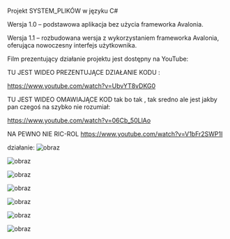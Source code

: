 Projekt SYSTEM_PLIKÓW w języku C#

Wersja 1.0 – podstawowa aplikacja bez użycia frameworka Avalonia.

Wersja 1.1 – rozbudowana wersja z wykorzystaniem frameworka Avalonia, oferująca nowoczesny interfejs użytkownika.

Film prezentujący działanie projektu jest dostępny na YouTube: 

TU JEST WIDEO PREZENTUJĄCE DZIAŁANIE KODU :

https://www.youtube.com/watch?v=UbvYT8vDKG0

TU JEST WIDEO OMAWIAJĄCE KOD tak bo tak , tak sredno ale jest jakby pan czegoś na szybko nie rozumiał:

https://www.youtube.com/watch?v=06Cb_50LlAo

NA PEWNO NIE RIC-ROL
https://www.youtube.com/watch?v=V1bFr2SWP1I

działanie:
![obraz](https://github.com/user-attachments/assets/b6ca04c9-8c5b-405a-b4b1-e95050a88131)

![obraz](https://github.com/user-attachments/assets/0c9fa253-9dba-474c-869e-be6086c1a94e)

![obraz](https://github.com/user-attachments/assets/e3f482b0-f777-458c-9317-0488612605d3)

![obraz](https://github.com/user-attachments/assets/a6dda090-944d-4e85-bf5a-c267b5a8b0be)

![obraz](https://github.com/user-attachments/assets/5e9c14be-9168-4597-bf8c-05b3a6c66502)

![obraz](https://github.com/user-attachments/assets/00577986-862b-4692-b73e-b36810a3aa49)

![obraz](https://github.com/user-attachments/assets/a12d17c0-8d89-4de1-a517-cb8bed51e8c6)


